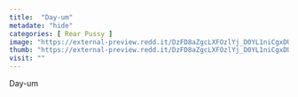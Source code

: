 ```yaml
---
title:  "Day-um"
metadate: "hide"
categories: [ Rear Pussy ]
image: "https://external-preview.redd.it/DzFD8aZgcLXFOzlYj_D0YL1niCgxDUcYhknN5O7aPn8.jpg?auto=webp&s=a3175ba2acc7282cd83690f15b8bb377b1ca8ef0"
thumb: "https://external-preview.redd.it/DzFD8aZgcLXFOzlYj_D0YL1niCgxDUcYhknN5O7aPn8.jpg?width=1080&crop=smart&auto=webp&s=acccf12f046c3a79ae9f81b4302ac601775f401c"
visit: ""
---
```

Day-um
